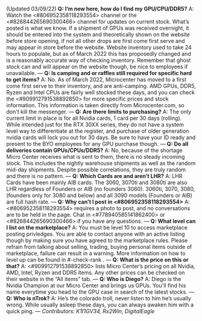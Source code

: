 (Updated 03/09/22)
**Q: I’m new here, how do I find my GPU/CPU/DDR5?**
A: Watch the <#806952358118293554> channel or the <#826844265690300466> channel for updates on current stock. What’s posted is what we know. If a shipment of GPUs was received overnight, it should be entered into the system and theoretically shown on the website before store opening, if not all other drops are first come first serve and may appear in store before the website. Website inventory used to take 24 hours to populate, but as of March 2022 this has proposedly changed and is a reasonably accurate way of checking inventory.  Remember that ghost stock can and will appear on the website though, be nice to employees if unavailable.
—
**Q: Is camping and or raffles still required for specific hard to get items?**
A: No. As of March 2022, Microcenter has moved to a first come first serve to their inventory, and are anti-camping. AMD GPUs, DDR5, Ryzen and Intel CPUs are fairly well stocked these days, and you can check the <#909912791538892850> for more specific prices and stock information.  This information is taken directly from Microcenter.com, so don't kill the messenger.
—
**Q: Are there limits to purchasing?**
A: The only current limit in place is for all Nvidia cards, 1 card per 30 days (rolling).  While intended just for the RTX 30XX series, they do not have a system level way to differentiate at the register, and purchase of older generation nvidia cards will lock you out for 30 days. Be sure to have your ID ready and present to the BYO employees for any GPU purchase though. 
—
**Q: Do all deliveries contain GPUs/CPUs/DDR5?**
A: No, because of the shortage Micro Center receives what is sent to them, there is no steady incoming stock. This includes the nightly warehouse shipments as well as the random mid-day shipments.  Despite possible correlations, they are truly random and there is no pattern.
—
**Q: Which Cards are and aren’t LHR?**
A: LHR Cards have been mainly AIB cards. The 3060, 3070ti and 3080ti are also LHR regardless of Founders or AIB (no founders 3060). 3060ti, 3070, 3080, (founders only for 3080 and below) and all 3090 models (Founders or AIB) are full hash rate.
—
**Q: Why can’t I post in <#806952358118293554>**
A: <#806952358118293554> requires a photo to post, and no conversations are to be held in the page. Chat in <#778940585141862400> or <#826844265690300466> if you have any questions.
—
**Q: What level can I list on the marketplace?**
A: You must be level 10 to access marketplace posting privledges. You are able to contact anyone with an active listing though by making sure you have agreed to the marketplace rules.  Please refrain from talking about selling, trading, buying personal items outside of marketplace, failure can result in a warning.  More information on how to level up can be found in #-check-rank .
—
**Q: What is the price on this or that?**
A: <#909912791538892850> lists Micro Center’s pricing on all Nvidia, AMD, Intel, Ryzen and DDR5 ítems. Any other prices can be checked on their website in the “All items” tab.
—
**Q: Who is Diego?**
A: Diego is the Nvidia Champion at our Micro Center and brings us GPUs.  You'll find his name everytime you head to the GPU case in search of the latest stocks.
—
**Q: Who is nTrok?**
A: He’s the colorado troll, never listen to him he’s usually wrong.  While usually asleep these days, you can always awaken him with a quick ping.
—
*Contributors: K1ПGV34, Rx2Win, DigitalEagle*
